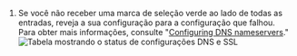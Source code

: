 1. Se você não receber uma marca de seleção verde ao lado de todas as entradas, reveja a sua configuração para a configuração que falhou. Para obter mais informações, consulte "[Configuring DNS nameservers](/enterprise/admin/guides/installation/configuring-dns-nameservers/)." ![Tabela mostrando o status de configurações DNS e SSL](/assets/images/enterprise/management-console/domain-dns-ssl-settings-check.png)
